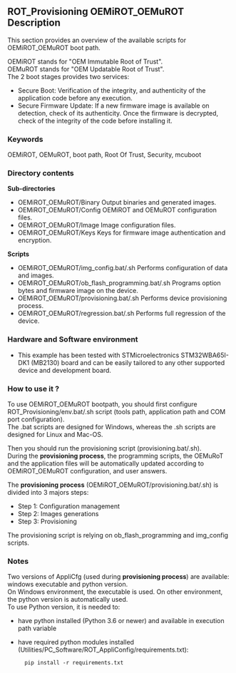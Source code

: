 ## <b>ROT_Provisioning OEMiROT_OEMuROT Description</b>

This section provides an overview of the available scripts for OEMiROT_OEMuROT boot path.

OEMiROT stands for "OEM Immutable Root of Trust".<br>
OEMuROT stands for "OEM Updatable Root of Trust".<br>
The 2 boot stages provides two services:

  - Secure Boot: Verification of the integrity, and authenticity of the application code before any execution.
  - Secure Firmware Update: If a new firmware image is available on detection, check of its authenticity.
                            Once the firmware is decrypted, check of the integrity of the code before installing it.

### <b>Keywords</b>

OEMiROT, OEMuROT, boot path, Root Of Trust, Security, mcuboot

### <b>Directory contents</b>

<b>Sub-directories</b>

- OEMiROT_OEMuROT/Binary                               Output binaries and generated images.
- OEMiROT_OEMuROT/Config                               OEMiROT and OEMuROT configuration files.
- OEMiROT_OEMuROT/Image                                Image configuration files.
- OEMiROT_OEMuROT/Keys                                 Keys for firmware image authentication and encryption.

<b>Scripts</b>

- OEMiROT_OEMuROT/img_config.bat/.sh                   Performs configuration of data and images.
- OEMiROT_OEMuROT/ob_flash_programming.bat/.sh         Programs option bytes and firmware image on the device.
- OEMiROT_OEMuROT/provisioning.bat/.sh                 Performs device provisioning process.
- OEMiROT_OEMuROT/regression.bat/.sh                   Performs full regression of the device.

### <b>Hardware and Software environment</b>

- This example has been tested with STMicroelectronics STM32WBA65I-DK1 (MB2130)
  board and can be easily tailored to any other supported device and development board.

### <b>How to use it ?</b>

To use OEMiROT_OEMuROT bootpath, you should first configure ROT_Provisioning/env.bat/.sh script
(tools path, application path and COM port configuration).<br>
The .bat scripts are designed for Windows, whereas the .sh scripts are designed for Linux and Mac-OS.

Then you should run the provisioning script (provisioning.bat/.sh).<br>
During the **provisioning process**, the programming scripts, the OEMuRoT and the application files will
be automatically updated according to OEMiROT_OEMuROT configuration, and user answers.

The **provisioning process** (OEMiROT_OEMuROT/provisioning.bat/.sh) is divided into 3 majors steps:

- Step 1: Configuration management
- Step 2: Images generations
- Step 3: Provisioning

The provisioning script is relying on ob_flash_programming and img_config scripts.

### <b>Notes</b>

Two versions of AppliCfg (used during **provisioning process**) are available: windows executable and python version.<br>
On Windows environment, the executable is used. On other environment, the python version is automatically used.<br>
To use Python version, it is needed to:

- have python installed (Python 3.6 or newer) and available in execution path variable
- have required python modules installed (Utilities/PC_Software/ROT_AppliConfig/requirements.txt):

        pip install -r requirements.txt
